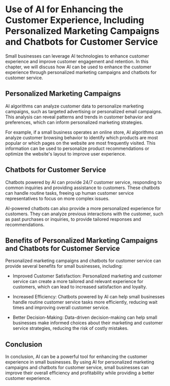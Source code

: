 Use of AI for Enhancing the Customer Experience, Including Personalized Marketing Campaigns and Chatbots for Customer Service
===============================================================================================================================================================================

Small businesses can leverage AI technologies to enhance customer experience and improve customer engagement and retention. In this chapter, we will discuss how AI can be used to enhance the customer experience through personalized marketing campaigns and chatbots for customer service.

Personalized Marketing Campaigns
--------------------------------

AI algorithms can analyze customer data to personalize marketing campaigns, such as targeted advertising or personalized email campaigns. This analysis can reveal patterns and trends in customer behavior and preferences, which can inform personalized marketing strategies.

For example, if a small business operates an online store, AI algorithms can analyze customer browsing behavior to identify which products are most popular or which pages on the website are most frequently visited. This information can be used to personalize product recommendations or optimize the website's layout to improve user experience.

Chatbots for Customer Service
-----------------------------

Chatbots powered by AI can provide 24/7 customer service, responding to common inquiries and providing assistance to customers. These chatbots can handle routine tasks, freeing up human customer service representatives to focus on more complex issues.

AI-powered chatbots can also provide a more personalized experience for customers. They can analyze previous interactions with the customer, such as past purchases or inquiries, to provide tailored responses and recommendations.

Benefits of Personalized Marketing Campaigns and Chatbots for Customer Service
------------------------------------------------------------------------------

Personalized marketing campaigns and chatbots for customer service can provide several benefits for small businesses, including:

* Improved Customer Satisfaction: Personalized marketing and customer service can create a more tailored and relevant experience for customers, which can lead to increased satisfaction and loyalty.

* Increased Efficiency: Chatbots powered by AI can help small businesses handle routine customer service tasks more efficiently, reducing wait times and improving overall customer service.

* Better Decision-Making: Data-driven decision-making can help small businesses make informed choices about their marketing and customer service strategies, reducing the risk of costly mistakes.

Conclusion
----------

In conclusion, AI can be a powerful tool for enhancing the customer experience in small businesses. By using AI for personalized marketing campaigns and chatbots for customer service, small businesses can improve their overall efficiency and profitability while providing a better customer experience.
